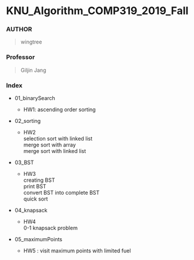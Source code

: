 # KNU_Algorithm_COMP319_2019_Fall
### AUTHOR 
> wingtree </br>

### Professor
> Giljin Jang

### Index
* 01_binarySearch </br>
    - HW1: ascending order sorting

* 02_sorting </br>
    - HW2 </br>
      selection sort with linked list </br>
      merge sort with array </br>
      merge sort with linked list </br>

* 03_BST </br>
    - HW3 </br>
      creating BST </br>
      print BST </br>
      convert BST into complete BST </br>
      quick sort

* 04_knapsack </br>
    - HW4 </br>
      0-1 knapsack problem

* 05_maximumPoints </br>
    - HW5 : visit maximum points with limited fuel
